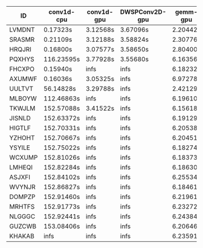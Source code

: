 |ID|conv1d-cpu|conv1d-gpu|DWSPConv2D-gpu|gemm-gpu|avg|
|-|-|-|-|-|-|
|LVMDNT|0.17323s|3.12568s|3.67096s|2.20442s|2.29357s|
|SRASMR|0.21109s|3.12188s|3.58824s|2.30776s|2.30724s|
|HRQJRI|0.16800s|3.07577s|3.58650s|2.80400s|2.40857s|
|PQXHYS|116.23595s|3.77928s|3.55680s|6.16356s|32.43390s|
|FHCXPO|0.15940s|infs|infs|6.18232s|infs|
|AXUMWF|0.16036s|3.05325s|infs|6.97278s|infs|
|UULTVT|56.14828s|3.29788s|infs|2.42129s|infs|
|MLBOYW|112.46863s|infs|infs|6.19610s|infs|
|TKWJLM|152.57088s|3.41522s|infs|6.15618s|infs|
|JISNLD|152.63372s|infs|infs|6.19129s|infs|
|HIGTLF|152.70331s|infs|infs|6.20538s|infs|
|YZHOHT|152.70667s|infs|infs|6.20451s|infs|
|YSYILE|152.75022s|infs|infs|6.18274s|infs|
|WCXUMP|152.81026s|infs|infs|6.18373s|infs|
|LMHEQI|152.82284s|infs|infs|6.18630s|infs|
|ASJXFI|152.84102s|infs|infs|6.25534s|infs|
|WVYNJR|152.86827s|infs|infs|6.18461s|infs|
|DOMPZP|152.91460s|infs|infs|6.21961s|infs|
|MRHTFS|152.91773s|infs|infs|6.23272s|infs|
|NLGGGC|152.92441s|infs|infs|6.24384s|infs|
|GUZCWB|153.08406s|infs|infs|6.20646s|infs|
|KHAKAB|infs|infs|infs|6.23591s|infs|
